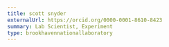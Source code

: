 ```yaml
---
title: scott snyder
externalUrl: https://orcid.org/0000-0001-8610-8423
summary: Lab Scientist, Experiment
type: brookhavennationallaboratory
---
```


